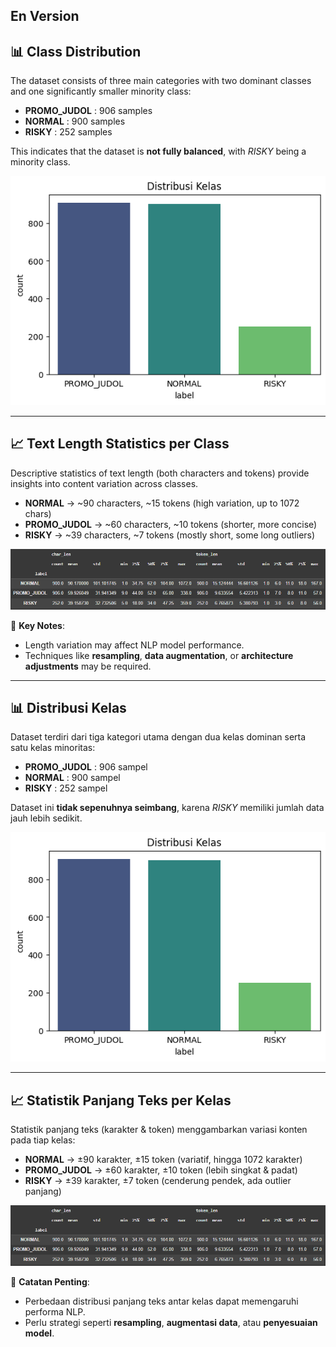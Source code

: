 ## En Version
## 📊 Class Distribution

The dataset consists of three main categories with two dominant classes and one significantly smaller minority class:

* **PROMO\_JUDOL** : 906 samples
* **NORMAL** : 900 samples
* **RISKY** : 252 samples

This indicates that the dataset is **not fully balanced**, with *RISKY* being a minority class.

![Class Distribution](data_distribution.png)

---

## 📈 Text Length Statistics per Class

Descriptive statistics of text length (both characters and tokens) provide insights into content variation across classes.

* **NORMAL** → \~90 characters, \~15 tokens (high variation, up to 1072 chars)
* **PROMO\_JUDOL** → \~60 characters, \~10 tokens (shorter, more concise)
* **RISKY** → \~39 characters, \~7 tokens (mostly short, some long outliers)

![Text Statistics](statistic.png)

🔎 **Key Notes**:

* Length variation may affect NLP model performance.
* Techniques like **resampling**, **data augmentation**, or **architecture adjustments** may be required.

---

## 📊 Distribusi Kelas

Dataset terdiri dari tiga kategori utama dengan dua kelas dominan serta satu kelas minoritas:

* **PROMO\_JUDOL** : 906 sampel
* **NORMAL** : 900 sampel
* **RISKY** : 252 sampel

Dataset ini **tidak sepenuhnya seimbang**, karena *RISKY* memiliki jumlah data jauh lebih sedikit.

![Distribusi Kelas](data_distribution.png)

---

## 📈 Statistik Panjang Teks per Kelas

Statistik panjang teks (karakter & token) menggambarkan variasi konten pada tiap kelas:

* **NORMAL** → ±90 karakter, ±15 token (variatif, hingga 1072 karakter)
* **PROMO\_JUDOL** → ±60 karakter, ±10 token (lebih singkat & padat)
* **RISKY** → ±39 karakter, ±7 token (cenderung pendek, ada outlier panjang)

![Statistik Teks](statistic.png)

🔎 **Catatan Penting**:

* Perbedaan distribusi panjang teks antar kelas dapat memengaruhi performa NLP.
* Perlu strategi seperti **resampling**, **augmentasi data**, atau **penyesuaian model**.

